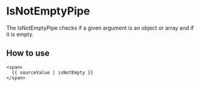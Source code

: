# IsNotEmptyPipe

The IsNotEmptyPipe checks if a given argument is an object or array and if it is empty.

## How to use

```angular2html
<span>
  {{ sourceValue | isNotEmpty }}
</span>
```
